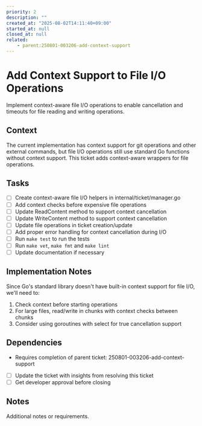 ```yaml
---
priority: 2
description: ""
created_at: "2025-08-02T14:11:40+09:00"
started_at: null
closed_at: null
related:
    - parent:250801-003206-add-context-support
---
```


# Add Context Support to File I/O Operations

Implement context-aware file I/O operations to enable cancellation and timeouts for file reading and writing operations.

## Context

The current implementation has context support for git operations and other external commands, but file I/O operations still use standard Go functions without context support. This ticket adds context-aware wrappers for file operations.

## Tasks

- [ ] Create context-aware file I/O helpers in internal/ticket/manager.go
- [ ] Add context checks before expensive file operations
- [ ] Update ReadContent method to support context cancellation
- [ ] Update WriteContent method to support context cancellation
- [ ] Update file operations in ticket creation/update
- [ ] Add proper error handling for context cancellation during I/O
- [ ] Run `make test` to run the tests
- [ ] Run `make vet`, `make fmt` and `make lint`
- [ ] Update documentation if necessary

## Implementation Notes

Since Go's standard library doesn't have built-in context support for file I/O, we'll need to:
1. Check context before starting operations
2. For large files, read/write in chunks with context checks between chunks
3. Consider using goroutines with select for true cancellation support

## Dependencies

- Requires completion of parent ticket: 250801-003206-add-context-support
- [ ] Update the ticket with insights from resolving this ticket
- [ ] Get developer approval before closing

## Notes

Additional notes or requirements.
